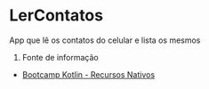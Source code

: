 # LerContatos
App que lê os contatos do celular e lista os mesmos
1. Fonte de informação
  - [Bootcamp Kotlin - Recursos Nativos](https://drive.google.com/file/d/1WbVvZ9aWLhyGHebl1uodxx1YngqTweOT/view)
